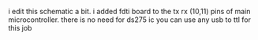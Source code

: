 i edit this schematic a bit.
i added fdti board to the tx rx (10,11) pins of main microcontroller. there is no need for ds275 ic
you can use any usb to ttl for  this job
